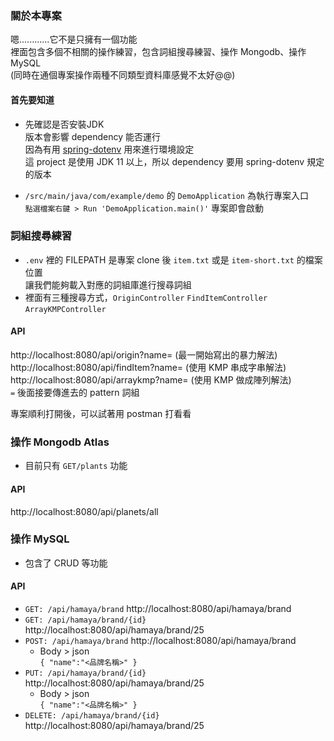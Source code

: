 ### 關於本專案
嗯............它不是只擁有一個功能  
裡面包含多個不相關的操作練習，包含詞組搜尋練習、操作 Mongodb、操作 MySQL  
(同時在通個專案操作兩種不同類型資料庫感覺不太好@@)

#### 首先要知道
* 先確認是否安裝JDK   
版本會影響 dependency 能否運行  
因為有用 [spring-dotenv](https://github.com/paulschwarz/spring-dotenv#installation) 用來進行環境設定  
這 project 是使用 JDK 11 以上，所以 dependency 要用 spring-dotenv 規定的版本

* `/src/main/java/com/example/demo` 的 `DemoApplication` 為執行專案入口  
`點選檔案右鍵 > Run 'DemoApplication.main()'` 專案即會啟動

### 詞組搜尋練習
* `.env` 裡的 FILEPATH 是專案 clone 後 `item.txt` 或是 `item-short.txt` 的檔案位置  
  讓我們能夠載入對應的詞組庫進行搜尋詞組
* 裡面有三種搜尋方式，`OriginController` `FindItemController` `ArrayKMPController`

#### API
http://localhost:8080/api/origin?name= (最一開始寫出的暴力解法)  
http://localhost:8080/api/findItem?name= (使用 KMP 串成字串解法)  
http://localhost:8080/api/arraykmp?name= (使用 KMP 做成陣列解法)  
`=` 後面接要傳進去的 pattern 詞組

專案順利打開後，可以試著用 postman 打看看

### 操作 Mongodb Atlas
* 目前只有 `GET/plants` 功能

#### API
http://localhost:8080/api/planets/all

### 操作 MySQL
* 包含了 CRUD 等功能

#### API
* `GET: /api/hamaya/brand` http://localhost:8080/api/hamaya/brand
* `GET: /api/hamaya/brand/{id}` http://localhost:8080/api/hamaya/brand/25
* `POST: /api/hamaya/brand` http://localhost:8080/api/hamaya/brand
  * Body > json  
    `{
    "name":"<品牌名稱>"
    }`
* `PUT: /api/hamaya/brand/{id}` http://localhost:8080/api/hamaya/brand/25
  * Body > json  
      `{
      "name":"<品牌名稱>"
      }`
* `DELETE: /api/hamaya/brand/{id}` http://localhost:8080/api/hamaya/brand/25
